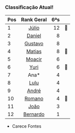 ### Classificação Atual!

|Pos| Rank Geral      |6ªs    |  |
|:--|:--------: |---:| ---:|
| 1 | [Júlio](https://www.linkedin.com/in/juliolpiva/)                              | 12 |:basketball:|
| 2 | [Daniel](https://www.linkedin.com/in/mrdanielfsch/)                           | 8 ||
| 3 | [Gustavo](https://www.linkedin.com/in/gustavo-deitos-bernardini-370264145/)   | 8 ||
| 4 | [Matias](https://www.linkedin.com/in/deandreamatias/)                         | 8 |:basketball:|
| 5 | [Moacir](https://www.linkedin.com/in/moacirosa/)                              | 6 ||
| 6 | [Yuri](https://www.linkedin.com/in/yuri-juppa-3285bb124/)                     | 6 |:basketball:|
| 7 | Ana*                                                                          | 4 ||
| 8 | [Lulu](https://www.linkedin.com/in/luis-felipe-90666758)                      | 4 ||
| 9 | [André](https://github.com/Milack27)                                          | 4 || 
| 10| [Romano](https://www.linkedin.com/in/romanosw/)                               | 4 |:basketball:|  
| 11| [João](https://www.linkedin.com/in/jo%C3%A3o-pedro-dos-reis-8923b0a9/)        | 3 ||
| 12| [Bernardo](https://www.linkedin.com/in/bhpmurta/)                             | 1 |||
* Carece Fontes 


